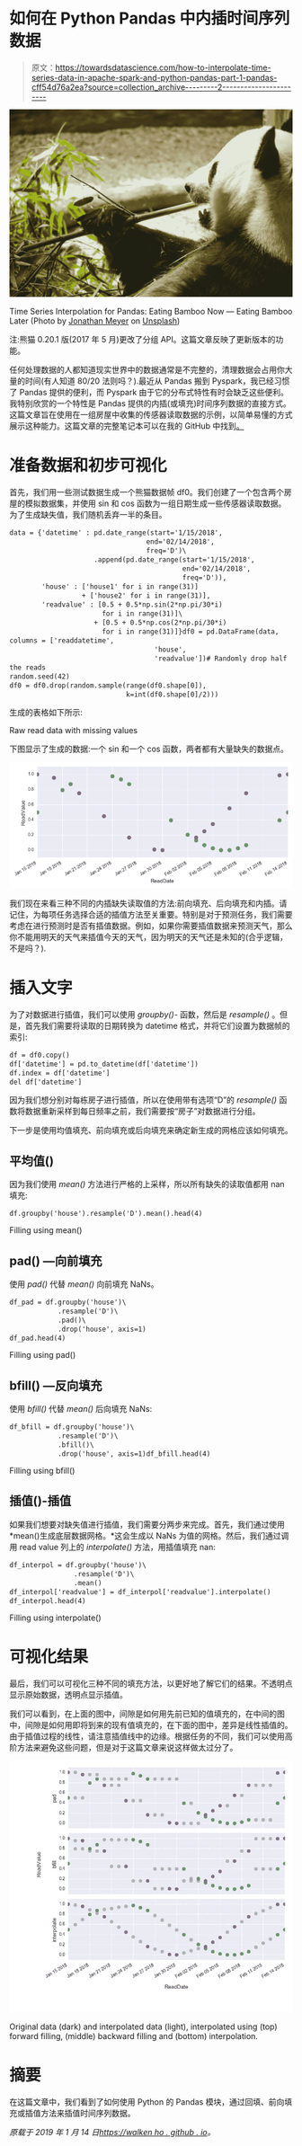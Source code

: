 # 如何在 Python Pandas 中内插时间序列数据

> 原文：<https://towardsdatascience.com/how-to-interpolate-time-series-data-in-apache-spark-and-python-pandas-part-1-pandas-cff54d76a2ea?source=collection_archive---------2----------------------->

![](img/203fcf52de28fca9714c93328b5997c6.png)

Time Series Interpolation for Pandas: Eating Bamboo Now — Eating Bamboo Later (Photo by [Jonathan Meyer](https://unsplash.com/@jmeyer1220?utm_source=unsplash&utm_medium=referral&utm_content=creditCopyText) on [Unsplash](https://unsplash.com/search/photos/panda?utm_source=unsplash&utm_medium=referral&utm_content=creditCopyText))

注:熊猫 0.20.1 版(2017 年 5 月)更改了分组 API。这篇文章反映了更新版本的功能。

任何处理数据的人都知道现实世界中的数据通常是不完整的，清理数据会占用你大量的时间(有人知道 80/20 法则吗？).最近从 Pandas 搬到 Pyspark，我已经习惯了 Pandas 提供的便利，而 Pyspark 由于它的分布式特性有时会缺乏这些便利。我特别欣赏的一个特性是 Pandas 提供的内插(或填充)时间序列数据的直接方式。这篇文章旨在使用在一组房屋中收集的传感器读取数据的示例，以简单易懂的方式展示这种能力。这篇文章的完整笔记本可以在我的 GitHub 中找到[。](https://github.com/walkenho/tales-of-1001-data/blob/master/timeseries-interpolation-in-spark/interpolating_time_series_p1_pandas.ipynb)

# 准备数据和初步可视化

首先，我们用一些测试数据生成一个熊猫数据帧 df0。我们创建了一个包含两个房屋的模拟数据集，并使用 sin 和 cos 函数为一组日期生成一些传感器读取数据。为了生成缺失值，我们随机丢弃一半的条目。

```
data = {'datetime' : pd.date_range(start='1/15/2018',
                                  end='02/14/2018', 
                                  freq='D')\
                     .append(pd.date_range(start='1/15/2018',
                                           end='02/14/2018',
                                           freq='D')),
        'house' : ['house1' for i in range(31)] 
                  + ['house2' for i in range(31)],
        'readvalue' : [0.5 + 0.5*np.sin(2*np.pi/30*i) 
                       for i in range(31)]\
                     + [0.5 + 0.5*np.cos(2*np.pi/30*i) 
                       for i in range(31)]}df0 = pd.DataFrame(data, columns = ['readdatetime', 
                                    'house', 
                                    'readvalue'])# Randomly drop half the reads
random.seed(42)
df0 = df0.drop(random.sample(range(df0.shape[0]),
                             k=int(df0.shape[0]/2)))
```

生成的表格如下所示:

Raw read data with missing values

下图显示了生成的数据:一个 sin 和一个 cos 函数，两者都有大量缺失的数据点。

![](img/4f57a66cd2a5cbb6f6fc90e651d29ff0.png)

我们现在来看三种不同的内插缺失读取值的方法:前向填充、后向填充和内插。请记住，为每项任务选择合适的插值方法至关重要。特别是对于预测任务，我们需要考虑在进行预测时是否有插值数据。例如，如果你需要插值数据来预测天气，那么你不能用明天的天气来插值今天的天气，因为明天的天气还是未知的(合乎逻辑，不是吗？).

# 插入文字

为了对数据进行插值，我们可以使用 *groupby()-* 函数，然后是 *resample()* 。但是，首先我们需要将读取的日期转换为 datetime 格式，并将它们设置为数据帧的索引:

```
df = df0.copy()
df['datetime'] = pd.to_datetime(df['datetime'])
df.index = df['datetime']
del df['datetime']
```

因为我们想分别对每栋房子进行插值，所以在使用带有选项“D”的 *resample()* 函数将数据重新采样到每日频率之前，我们需要按“房子”对数据进行分组。

下一步是使用均值填充、前向填充或后向填充来确定新生成的网格应该如何填充。

## 平均值()

因为我们使用 *mean()* 方法进行严格的上采样，所以所有缺失的读取值都用 nan 填充:

```
df.groupby('house').resample('D').mean().head(4)
```

Filling using mean()

## pad() —向前填充

使用 *pad()* 代替 *mean()* 向前填充 NaNs。

```
df_pad = df.groupby('house')\
            .resample('D')\
            .pad()\
            .drop('house', axis=1)
df_pad.head(4)
```

Filling using pad()

## bfill() —反向填充

使用 *bfill()* 代替 *mean()* 后向填充 NaNs:

```
df_bfill = df.groupby('house')\
            .resample('D')\
            .bfill()\
            .drop('house', axis=1)df_bfill.head(4)
```

Filling using bfill()

## 插值()-插值

如果我们想要对缺失值进行插值，我们需要分两步来完成。首先，我们通过使用 *mean()生成底层数据网格。*这会生成以 NaNs 为值的网格。然后，我们通过调用 read value 列上的 *interpolate()* 方法，用插值填充 nan:

```
df_interpol = df.groupby('house')\
                .resample('D')\
                .mean()
df_interpol['readvalue'] = df_interpol['readvalue'].interpolate()
df_interpol.head(4)
```

Filling using interpolate()

# 可视化结果

最后，我们可以可视化三种不同的填充方法，以更好地了解它们的结果。不透明点显示原始数据，透明点显示插值。

我们可以看到，在上面的图中，间隙是如何用先前已知的值填充的，在中间的图中，间隙是如何用即将到来的现有值填充的，在下面的图中，差异是线性插值的。由于插值过程的线性，请注意插值线中的边缘。根据任务的不同，我们可以使用高阶方法来避免这些问题，但是对于这篇文章来说这样做太过分了。

![](img/ef8914d22bc26f019fde2cbeed04cea3.png)

Original data (dark) and interpolated data (light), interpolated using (top) forward filling, (middle) backward filling and (bottom) interpolation.

# 摘要

在这篇文章中，我们看到了如何使用 Python 的 Pandas 模块，通过回填、前向填充或插值方法来插值时间序列数据。

*原载于 2019 年 1 月 14 日*[*https://walken ho . github . io*](https://walkenho.github.io/interpolating-time-series-p1-pandas/)*。*